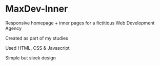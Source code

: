# MaxDev-Inner
Responsive homepage + inner pages for a fictitious Web Development Agency

Created as part of my studies

Used HTML, CSS & Javascript

Simple but sleek design
